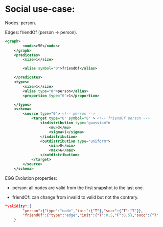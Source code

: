 # Social use-case:

Nodes: person.

Edges: friendOf (person -> person).

```xml
<graph>
		<nodes>50</nodes>
	</graph>
	<predicates>
		<size>1</size>

		<alias symbol="0">friendOf</alias>

	</predicates>
	<types>
		<size>1</size>
		<alias type="0">person</alias>
		<proportion type="0">1</proportion>

	</types>
	<schema>
		<source type="0"> <!-- person -->
			<target type="0" symbol="0" > <!-- friendOf person -->
				<indistribution type="gaussian">
					<mu>3</mu>
					<sigma>1</sigma>
				</indistribution>	
				<outdistribution type="uniform">
					<min>0</min>
					<max>6</max>
				</outdistribution>
			</target>
		</source>
	</schema>
```

EGG Evolution properties:

* person: all nodes are valid from the first snapshot to the last one.

* friendOf: can change from invalid to valid but not the contrary.

```json
"validity":{
		"person":{"type":"node","init":{"T"},"succ":{"T":"T"}},
		"friendOf":{"type":"edge","init":{"T":0.5,"F":0.5},"succ":{"T":"T","F":{"T":0.5,"F":0.5}}},
	}
```
